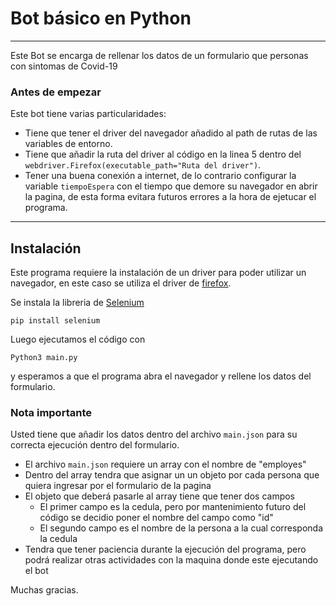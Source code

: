 # Bot básico en Python
--- 

Este Bot se encarga de rellenar los datos de un formulario que personas con sintomas de Covid-19


### Antes de empezar

Este bot tiene varias particularidades:
- Tiene que tener el driver del navegador añadido al path de rutas de las variables de entorno.
- Tiene que añadir la ruta del driver al código en la linea 5 dentro del ` webdriver.Firefox(executable_path="Ruta del driver") `.
- Tener una buena conexión a internet, de lo contrario configurar la variable ` tiempoEspera ` con el tiempo que demore su navegador en abrir la pagina, de esta forma evitara futuros errores a la hora de ejetucar el programa.
---


## Instalación
Este programa requiere la instalación de un driver para poder utilizar un navegador, en este caso se utiliza el driver de [firefox](https://github.com/mozilla/geckodriver/releases).

Se instala la libreria de [Selenium](https://pypi.org/project/selenium/)
```
pip install selenium
``` 

Luego ejecutamos el código con 
```
Python3 main.py
```

y esperamos a que el programa abra el navegador y rellene los datos del formulario.

### Nota importante

Usted tiene que añadir los datos dentro del archivo `main.json` para su correcta ejecución dentro del formulario.

- El archivo `main.json` requiere un array con el nombre de "employes"
- Dentro del array tendra que asignar un un objeto por cada persona que quiera ingresar por el formulario de la pagina
- El objeto que deberá pasarle al array tiene que tener dos campos
  - El primer campo es la cedula, pero por mantenimiento futuro del código se decidio poner el nombre del campo como "id"
  - El segundo campo es el nombre de la persona a la cual corresponda la cedula
 - Tendra que tener paciencia durante la ejecución del programa, pero podrá realizar otras actividades con la maquina donde este ejecutando el bot

Muchas gracias.
